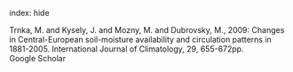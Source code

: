 index: hide

<div class="Citation">

  <div class="Citation-body">
    <div class="Citation-text">Trnka, M. and Kysely, J. and Mozny, M. and Dubrovsky, M., 2009: Changes in Central-European soil-moisture availability and circulation patterns in 1881-2005. <span class="Article-journal">International Journal of Climatology, </span><span class="Article-volume">29, </span>655-672pp.</div>
    <div class="Citation-links">
      <div class="CitationLink" data-href="https://scholar.google.com/scholar?q=Changes+in+Central-European+soil-moisture+availability+and+circulation+patterns+in+1881-2005">
        <div class="CitationLink-icon CitationLink-Scholar"></div>
        <div class="CitationLink-text">Google Scholar</div>
      </div>
    </div>
  </div>
</div>


<div class="Citation-copy">

</div>